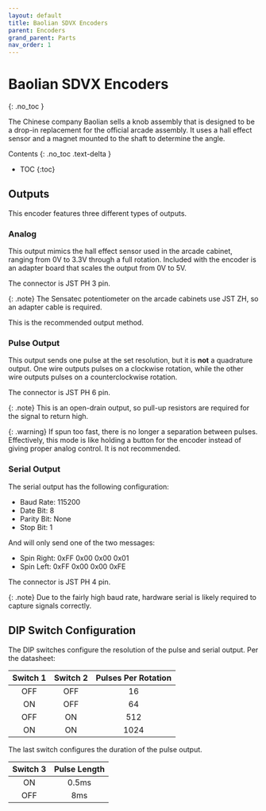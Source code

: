 ```yaml
---
layout: default
title: Baolian SDVX Encoders
parent: Encoders
grand_parent: Parts
nav_order: 1
---
```


# Baolian SDVX Encoders
{: .no_toc }

The Chinese company Baolian sells a knob assembly that is designed to be a drop-in replacement for the official arcade assembly. It uses a hall effect sensor and a magnet mounted to the shaft to determine the angle.

Contents
{: .no_toc .text-delta }

- TOC
{:toc}

## Outputs

This encoder features three different types of outputs.

### Analog

This output mimics the hall effect sensor used in the arcade cabinet, ranging from 0V to 3.3V through a full rotation. Included with the encoder is an adapter board that scales the output from 0V to 5V.

The connector is JST PH 3 pin.

{: .note}
The Sensatec potentiometer on the arcade cabinets use JST ZH, so an adapter cable is required.

This is the recommended output method.

### Pulse Output

This output sends one pulse at the set resolution, but it is **not** a quadrature output. One wire outputs pulses on a clockwise rotation, while the other wire outputs pulses on a counterclockwise rotation.

The connector is JST PH 6 pin.

{: .note}
This is an open-drain output, so pull-up resistors are required for the signal to return high.

{: .warning}
If spun too fast, there is no longer a separation between pulses. Effectively, this mode is like holding a button for the encoder instead of giving proper analog control. It is not recommended.

### Serial Output

The serial output has the following configuration:
- Baud Rate: 115200
- Date Bit: 8
- Parity Bit: None
- Stop Bit: 1

And will only send one of the two messages:
- Spin Right: 0xFF 0x00 0x00 0x01
- Spin Left: 0xFF 0x00 0x00 0xFE

The connector is JST PH 4 pin.

{: .note}
Due to the fairly high baud rate, hardware serial is likely required to capture signals correctly.

## DIP Switch Configuration

The DIP switches configure the resolution of the pulse and serial output. Per the datasheet:

| Switch 1 | Switch 2 | Pulses Per Rotation |
|:--------:|:--------:|:-------------------:|
| OFF      | OFF      | 16                  |
| ON       | OFF      | 64                  |
| OFF      | ON       | 512                 |
| ON       | ON       | 1024                |

The last switch configures the duration of the pulse output.

| Switch 3 | Pulse Length |
|:--------:|:------------:|
| ON       | 0.5ms        |
| OFF      | 8ms          |
